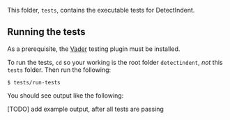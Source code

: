 This folder, `tests`, contains the executable tests for DetectIndent.

## Running the tests

As a prerequisite, the [Vader](https://github.com/junegunn/vader.vim) testing plugin must be installed.

To run the tests, `cd` so your working is the root folder `detectindent`, *not* this `tests` folder. Then run the following:

    $ tests/run-tests

You should see output like the following:

[TODO] add example output, after all tests are passing
